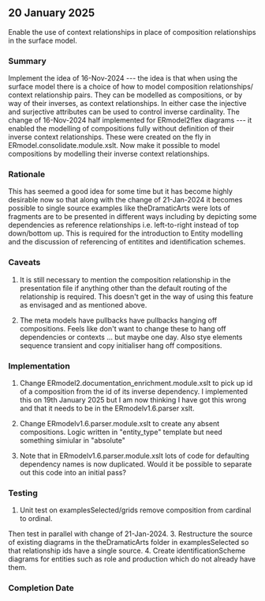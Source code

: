 
## 20 January 2025
Enable the use of context relationships in place of composition relationships in the surface model.

### Summary
Implement the idea of 16-Nov-2024 --- the idea is that when using the surface model 
there is a choice of how to model composition relationships/ context relationship pairs. They can be modelled as compositions,
 or by way of their inverses, as context relationships. 
 In either case the injective and surjective attributes can be used to control inverse cardinality.  The change of 16-Nov-2024 half implemented for ERmodel2flex diagrams --- it  enabled the modelling of compositions fully without definition 
 of their inverse context relationships. These were created on the fly in ERmodel.consolidate.module.xslt.
Now make it possible to model compositions by modelling their inverse context relationships.

### Rationale
This has seemed a good idea for some time but it has become highly desirable now so that along with the change of 21-Jan-2024
it becomes possible to single source examples like theDramaticArts were lots of fragments are to be presented in different ways including by depicting some dependencies as reference relationships i.e. left-to-right instead of top down/bottom up. This is required for the introduction to Entity modelling and the discussion of referencing of entitites and identification schemes.

### Caveats
1. It is still necessary to mention the composition relationship in the presentation file if anything other than the default routing of the relationship is required. This doesn't get in the way of using this feature as envisaged and as mentioned above.  

2. The meta models have pullbacks have pullbacks hanging off compositions. Feels like don't want to change these to hang off dependencies or contexts ... but maybe one day.  Also stye elements sequence transient and copy initialiser hang off compositions.

### Implementation
1. Change ERmodel2.documentation_enrichment.module.xslt to pick up id of a composition from the id of its inverse dependency.
I implemented this on 19th January 2025 but I am now thinking I have got this wrong and that it needs to be in the ERmodelv1.6.parser
xslt.

2. Change ERmodelv1.6.parser.module.xslt to create any absent compositions. 
Logic written in "entity_type" template but need something simiular in "absolute"
3. Note that in ERmodelv1.6.parser.module.xslt lots of code for defaulting dependency names is now duplicated. 
Would it be possible to separate out this code into an initial pass?

### Testing
1. Unit test on examplesSelected/grids remove composition from cardinal to ordinal.

Then test in parallel with change of 21-Jan-2024.
3. Restructure the source of existing diagrams in the theDramaticArts folder in examplesSelected so that relationship ids have a single source.
4. Create identificationScheme diagrams for entities such as role and production which do not already have them.

### Completion Date 


